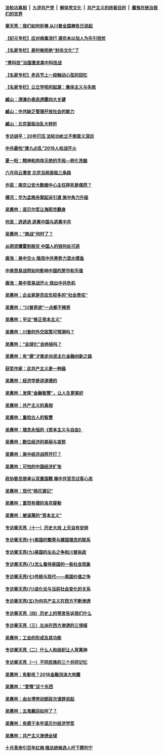 ####  [法轮功真相](../../../../basic/blob/master/README.md?t=06251902) &nbsp;|&nbsp; [九评共产党](../../../../9ping.md/blob/master/README.md?t=06251902) &nbsp;|&nbsp; [解体党文化](../../../../jtdwh.md/blob/master/README.md?t=06251902)  &nbsp;|&nbsp; [共产主义的终极目的](../../../../gczydzjmd.md/blob/master/README.md?t=06251902) &nbsp;|&nbsp; [魔鬼在统治我们的世界](../../../../mgztzwmdsj.md/blob/master/README.md?t=06251902) 

#### [章天亮：我们如何祈祷 从川普全国祷告日说起](../pages/nsc423/n11944627.md?t=06251902) 

#### [【纪元专栏】应对病毒流行 渥京未以加人为先引担忧](../pages/nsc423/n11875714.md?t=06251902) 

#### [【名家专栏】是时候拒绝“封杀文化”了](../pages/nsc423/n11814093.md?t=06251902) 

#### [“黑科技”治国激发美中科技战](../pages/nsc423/n11638056.md?t=06251902) 

#### [【名家专栏】老兵节上一段触动心弦的回忆](../pages/nsc423/n11646016.md?t=06251902) 

#### [【名家专栏】公立学校的起源：集体主义与失败](../pages/nsc423/n11601833.md?t=06251902) 

#### [臧山：港澳办表态透露四大关键](../pages/nsc423/n11421628.md?t=06251902) 

#### [臧山：中共缺乏管理开放社会的能力](../pages/nsc423/n11407457.md?t=06251902) 

#### [臧山：北京面临治乱大转折](../pages/nsc423/n11406895.md?t=06251902) 

#### [专访胡平：20年打压 法轮功屹立不倒意义深远](../pages/nsc423/n11398800.md?t=06251902) 

#### [中共最怕“逢九必乱”2019人权战开火](../pages/nsc423/n11385248.md?t=06251902) 

#### [夏一阳：精神和肉体灭绝的手段—转化洗脑](../pages/nsc423/n11368250.md?t=06251902) 

#### [六月风云激变 北京当局面临三条路](../pages/nsc423/n11313668.md?t=06251902) 

#### [许茹：南京公安大数据中心主任猝死是偶然？](../pages/nsc423/n11064744.md?t=06251902) 

#### [横河：华为孟晚舟案起诉引渡 美中角力升级](../pages/nsc423/n11027230.md?t=06251902) 

#### [吴惠林：诺贝尔奖让海耶克翻身](../pages/nsc423/n10890049.md?t=06251902) 

#### [何坚：逃逃逃 逃离中国与逃离中共](../pages/nsc423/n10592891.md?t=06251902) 

#### [吴惠林：“商战”何时了？](../pages/nsc423/n10573558.md?t=06251902) 

#### [从网贷爆雷到股灾 中国人的钱何处可逃](../pages/nsc423/n10572800.md?t=06251902) 

#### [唐浩：美中交火 隐现中共黑势力混水摸鱼](../pages/nsc423/n10544040.md?t=06251902) 

#### [中美贸易战将如何影响中国的房市和币值](../pages/nsc423/n10543697.md?t=06251902) 

#### [唐浩：美中贸易战开火 烧出中共危机](../pages/nsc423/n10540126.md?t=06251902) 

#### [吴惠林：企业家是否应负较多的“社会责任”](../pages/nsc423/n10535022.md?t=06251902) 

#### [吴惠林：“川普奇迹”一点都不稀奇](../pages/nsc423/n10512808.md?t=06251902) 

#### [吴惠林：平议“修正资本主义”](../pages/nsc423/n10495724.md?t=06251902) 

#### [吴惠林：川普的外交政策可预测吗？](../pages/nsc423/n10462387.md?t=06251902) 

#### [吴惠林：“全球化”会终结吗？](../pages/nsc423/n10452838.md?t=06251902) 

#### [吴惠林：有“德”才能走向民主化金融创新之路](../pages/nsc423/n10432292.md?t=06251902) 

#### [获奖作家：这共产主义是一种癌](../pages/nsc423/n10431541.md?t=06251902) 

#### [吴惠林：经济学是讲道德的](../pages/nsc423/n10398014.md?t=06251902) 

#### [吴惠林：发挥“金融智慧”，让人生更美好](../pages/nsc423/n10375019.md?t=06251902) 

#### [吴惠林：共产主义的真相](../pages/nsc423/n10351394.md?t=06251902) 

#### [吴惠林：重拾古人的智慧](../pages/nsc423/n10337691.md?t=06251902) 

#### [吴惠林：理念永恒的《资本主义与自由》](../pages/nsc423/n10316274.md?t=06251902) 

#### [吴惠林：数位经济的美丽与哀愁](../pages/nsc423/n10292946.md?t=06251902) 

#### [吴惠林：美中经济战将开打？](../pages/nsc423/n10258825.md?t=06251902) 

#### [吴惠林：可怕的中国经济扩张](../pages/nsc423/n10219147.md?t=06251902) 

#### [政协委员提承认双重国籍 揭中共官员过客心态](../pages/nsc423/n10208809.md?t=06251902) 

#### [吴惠林：现代“桃花源记”](../pages/nsc423/n10185234.md?t=06251902) 

#### [吴惠林：富而有德的洛克斐勒](../pages/nsc423/n10142264.md?t=06251902) 

#### [吴惠林：被诬蔑的“资本主义”](../pages/nsc423/n10124816.md?t=06251902) 

#### [专访章天亮（十一）历史大戏 上天自有安排](../pages/nsc423/n10094905.md?t=06251902) 

#### [专访章天亮(十)美国的繁荣与建国理念的联系](../pages/nsc423/n10094899.md?t=06251902) 

#### [专访章天亮(九)美国的左右之争和川普执政](../pages/nsc423/n10094889.md?t=06251902) 

#### [专访章天亮(八)怎么看待美国的一些社会现象](../pages/nsc423/n10094857.md?t=06251902) 

#### [专访章天亮(七)传统与现代——美国价值之争](../pages/nsc423/n10093140.md?t=06251902) 

#### [专访章天亮(六)进化论与当前社会变化的关系](../pages/nsc423/n10092036.md?t=06251902) 

#### [专访章天亮(五)为何共产主义在西方不断渗透](../pages/nsc423/n10083620.md?t=06251902) 

#### [专访章天亮（四）历史上的预言告诉我们什么](../pages/nsc423/n10083606.md?t=06251902) 

#### [专访章天亮（三）左派在西方渗透的三领域](../pages/nsc423/n10081115.md?t=06251902) 

#### [吴惠林：工会的形成及其功能](../pages/nsc423/n10080633.md?t=06251902) 

#### [专访章天亮（二）什么人和组织让人背离神](../pages/nsc423/n10076637.md?t=06251902) 

#### [专访章天亮（一）不同民族的三个共同记忆](../pages/nsc423/n10074188.md?t=06251902) 

#### [吴惠林：有影呒？2018金融泡沫大地震](../pages/nsc423/n10040534.md?t=06251902) 

#### [吴惠林：“爱情”这个东西](../pages/nsc423/n10019423.md?t=06251902) 

#### [吴惠林：由台湾劳动部政次请辞说起](../pages/nsc423/n9979679.md?t=06251902) 

#### [吴惠林：五鬼搬运如何了？](../pages/nsc423/n9925338.md?t=06251902) 

#### [吴惠林：有感于本年诺贝尔经济学奖](../pages/nsc423/n9871883.md?t=06251902) 

#### [吴惠林：共产主义渗透全球](../pages/nsc423/n9812748.md?t=06251902) 

#### [十月革命引百年红祸 俄总统候选人吁下葬列宁](../pages/nsc423/n9810182.md?t=06251902) 

